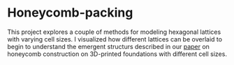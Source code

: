 # Honeycomb-packing
This project explores a couple of methods for modeling hexagonal lattices with varying cell sizes. I visualized how different lattices can be overlaid to begin to understand the emergent structurs described in our [paper](https://www.biorxiv.org/content/10.1101/2024.05.29.596484v1.full) on honeycomb construction on 3D-printed foundations with different cell sizes.
